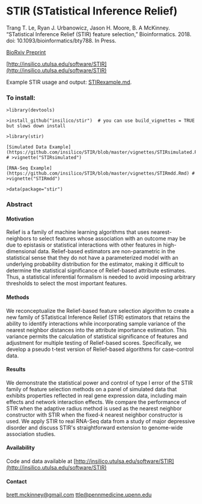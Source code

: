 
# STIR (STatistical Inference Relief)

Trang T. Le, Ryan J. Urbanowicz, Jason H. Moore, B. A McKinney. “STatistical Inference Relief (STIR) feature selection,” Bioinformatics. 2018. doi: 10.1093/bioinformatics/bty788. In Press.

[BioRxiv Preprint](https://www.biorxiv.org/content/early/2018/08/14/359224)

[http://insilico.utulsa.edu/software/STIR](http://insilico.utulsa.edu/software/STIR)

Example STIR usage and output: [STIRexample.md](https://github.com/insilico/STIR/blob/master/inst/example/STIRexample.md).

### To install:

    >library(devtools)
    
    >install_github("insilico/stir")  # you can use build_vignettes = TRUE but slows down install

    >library(stir)
    
    [Simulated Data Example](https://github.com/insilico/STIR/blob/master/vignettes/STIRsimulated.Rmd)   # >vignette("STIRsimulated")
    
    [RNA-Seq Example](https://github.com/insilico/STIR/blob/master/vignettes/STIRmdd.Rmd) # >vignette("STIRmdd")
    
    >data(package="stir")

### Abstract

#### Motivation

Relief is a family of machine learning algorithms that uses nearest-neighbors to select features whose association with an outcome may be due to epistasis or statistical interactions with other features in high-dimensional data. Relief-based estimators are non-parametric in the statistical sense that they do not have a parameterized model with an underlying probability distribution for the estimator, making it difficult to determine the statistical significance of Relief-based attribute estimates. Thus, a statistical inferential formalism is needed to avoid imposing arbitrary thresholds to select the most important features. 

#### Methods

We reconceptualize the Relief-based feature selection algorithm to create a new family of STatistical Inference Relief (STIR) estimators that retains the ability to identify interactions while incorporating sample variance of the nearest neighbor distances into the attribute importance estimation. This variance permits the calculation of statistical significance of features and adjustment for multiple testing of Relief-based scores. Specifically, we develop a pseudo t-test version of Relief-based algorithms for case-control data.  

#### Results

We demonstrate the statistical power and control of type I error of the STIR family of feature selection methods on a panel of simulated data that exhibits properties reflected in real gene expression data, including main effects and network interaction effects. We compare the performance of STIR when the adaptive radius method is used as the nearest neighbor constructor with STIR when the fixed-$k$ nearest neighbor constructor is used. We apply STIR to real RNA-Seq data from a study of major depressive disorder and discuss STIR's straightforward extension to genome-wide association studies.

#### Availability
Code and data available at [http://insilico.utulsa.edu/software/STIR](http://insilico.utulsa.edu/software/STIR)

#### Contact
[brett.mckinney@gmail.com](brett.mckinney@gmail.com)
[ttle@pennmedicine.upenn.edu](ttle@pennmedicine.upenn.edu)
